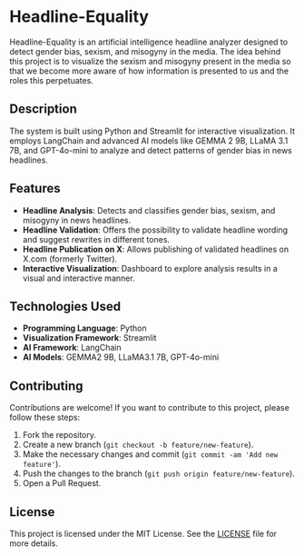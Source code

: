 # Headline-Equality

Headline-Equality is an artificial intelligence headline analyzer designed to detect gender bias, sexism, and misogyny in the media. The idea behind this project is to visualize the sexism and misogyny present in the media so that we become more aware of how information is presented to us and the roles this perpetuates.

## Description

The system is built using Python and Streamlit for interactive visualization. It employs LangChain and advanced AI models like GEMMA 2 9B, LLaMA 3.1 7B, and GPT-4o-mini to analyze and detect patterns of gender bias in news headlines.

## Features

- **Headline Analysis**: Detects and classifies gender bias, sexism, and misogyny in news headlines.
- **Headline Validation**: Offers the possibility to validate headline wording and suggest rewrites in different tones.
- **Headline Publication on X**: Allows publishing of validated headlines on X.com (formerly Twitter).
- **Interactive Visualization**: Dashboard to explore analysis results in a visual and interactive manner.

## Technologies Used

- **Programming Language**: Python
- **Visualization Framework**: Streamlit
- **AI Framework**: LangChain
- **AI Models**: GEMMA2 9B, LLaMA3.1 7B, GPT-4o-mini

## Contributing

Contributions are welcome! If you want to contribute to this project, please follow these steps:

1. Fork the repository.
2. Create a new branch (`git checkout -b feature/new-feature`).
3. Make the necessary changes and commit (`git commit -am 'Add new feature'`).
4. Push the changes to the branch (`git push origin feature/new-feature`).
5. Open a Pull Request.

## License

This project is licensed under the MIT License. See the [LICENSE](LICENSE) file for more details.
